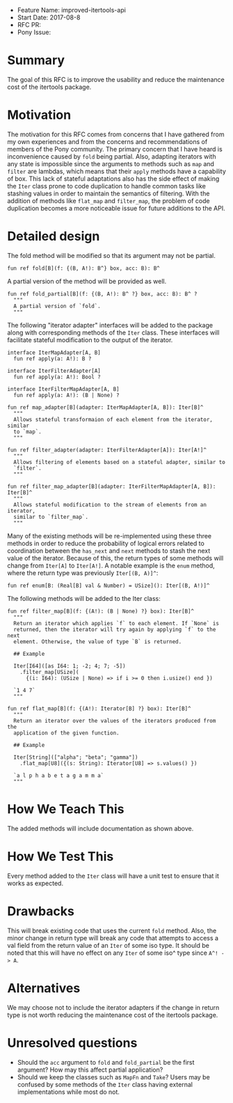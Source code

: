 - Feature Name: improved-itertools-api
- Start Date: 2017-08-8
- RFC PR: 
- Pony Issue: 

# Summary

The goal of this RFC is to improve the usability and reduce the maintenance cost of the itertools package.

# Motivation

The motivation for this RFC comes from concerns that I have gathered from my own experiences and from the concerns and recommendations of members of the Pony community. The primary concern that I have heard is inconvenience caused by `fold` being partial. Also, adapting iterators with any state is impossible since the arguments to methods such as `map` and `filter` are lambdas, which means that their `apply` methods have a capability of box. This lack of stateful adaptations also has the side effect of making the `Iter` class prone to code duplication to handle common tasks like stashing values in order to maintain the semantics of filtering. With the addition of methods like `flat_map` and `filter_map`, the problem of code duplication becomes a more noticeable issue for future additions to the API.

# Detailed design

The fold method will be modified so that its argument may not be partial.

```pony
fun ref fold[B](f: {(B, A!): B^} box, acc: B): B^
```

A partial version of the method will be provided as well.

```pony
fun ref fold_partial[B](f: {(B, A!): B^ ?} box, acc: B): B^ ?
  """
  A partial version of `fold`.
  """
```

The following "iterator adapter" interfaces will be added to the package along with corresponding methods of the `Iter` class. These interfaces will facilitate stateful modification to the output of the iterator.

```pony
interface IterMapAdapter[A, B]
  fun ref apply(a: A!): B ?

interface IterFilterAdapter[A]
  fun ref apply(a: A!): Bool ?

interface IterFilterMapAdapter[A, B]
  fun ref apply(a: A!): (B | None) ?
```

```pony
fun ref map_adapter[B](adapter: IterMapAdapter[A, B]): Iter[B]^
  """
  Allows stateful transformaion of each element from the iterator, similar
  to `map`.
  """

fun ref filter_adapter(adapter: IterFilterAdapter[A]): Iter[A!]^
  """
  Allows filtering of elements based on a stateful adapter, similar to
  `filter`.
  """

fun ref filter_map_adapter[B](adapter: IterFilterMapAdapter[A, B]): Iter[B]^
  """
  Allows stateful modification to the stream of elements from an iterator,
  similar to `filter_map`.
  """
```

Many of the existing methods will be re-implemented using these three methods in order to reduce the probability of logical errors related to coordination between the `has_next` and `next` methods to stash the next value of the iterator. Because of this, the return types of some methods will change from `Iter[A]` to `Iter[A!]`. A notable example is the `enum` method, where the return type was previously `Iter[(B, A)]^`:

```pony
fun ref enum[B: (Real[B] val & Number) = USize](): Iter[(B, A!)]^
```

The following methods will be added to the Iter class:

```pony
fun ref filter_map[B](f: {(A!): (B | None) ?} box): Iter[B]^
  """
  Return an iterator which applies `f` to each element. If `None` is
  returned, then the iterator will try again by applying `f` to the next
  element. Otherwise, the value of type `B` is returned.

  ## Example

  Iter[I64]([as I64: 1; -2; 4; 7; -5])
    .filter_map[USize](
      {(i: I64): (USize | None) => if i >= 0 then i.usize() end })

  `1 4 7`
  """

fun ref flat_map[B](f: {(A!): Iterator[B] ?} box): Iter[B]^
  """
  Return an iterator over the values of the iterators produced from the
  application of the given function.

  ## Example

  Iter[String](["alpha"; "beta"; "gamma"])
    .flat_map[U8]({(s: String): Iterator[U8] => s.values() })

  `a l p h a b e t a g a m m a`
  """
```

# How We Teach This

The added methods will include documentation as shown above.

# How We Test This

Every method added to the `Iter` class will have a unit test to ensure that it works as expected.

# Drawbacks

This will break existing code that uses the current `fold` method. Also, the minor change in return type will break any code that attempts to access a val field from the return value of an `Iter` of some iso type. It should be noted that this will have no effect on any `Iter` of some iso^ type since `A^! -> A`.

# Alternatives

We may choose not to include the iterator adapters if the change in return type is not worth reducing the maintenance cost of the itertools package.

# Unresolved questions

- Should the `acc` argument to `fold` and `fold_partial` be the first argument? How may this affect partial application?
- Should we keep the classes such as `MapFn` and `Take`? Users may be confused by some methods of the `Iter` class having external implementations while most do not.
